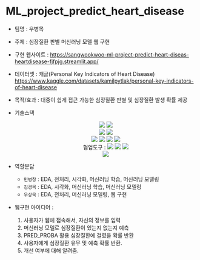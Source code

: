 # ML_project_predict_heart_disease
- 팀명 : 우병목
- 주제 : 심장질환 판별 머신러닝 모델 웹 구현
- 구현 웹사이트 : 
	https://sangwookwoo-ml-project-predict-heart-diseas-heartdisease-fjfpjg.streamlit.app/
- 데이터셋 : 캐글(Personal Key Indicators of Heart Disease) https://www.kaggle.com/datasets/kamilpytlak/personal-key-indicators-of-heart-disease
- 목적/효과 : 대중이 쉽게 접근 가능한 심장질환 판별 및 심장질환 발생 확률 제공
- 기술스택
	<div align=center> 
	<img src="https://img.shields.io/badge/Pandas-150458?style=for-the-badge&logo=Pandas&logoColor=white">
	<img src="https://img.shields.io/badge/Numpy-013243?style=for-the-badge&logo=Numpy&logoColor=white">
	    <br>
	<img src="https://img.shields.io/badge/matplotlib-006c66?style=for-the-badge&logo=Pandas&logoColor=white">
	<img src="https://img.shields.io/badge/Seaborn-0080ff?style=for-the-badge&logo=Seaborn&logoColor=white">
	    <br>
	<img src="https://img.shields.io/badge/sckit-learn-F7931E?style=for-the-badge&logo=sckit-learn&logoColor=white">
	<img src="https://img.shields.io/badge/lightGBM-ffd400?style=for-the-badge&logo=&logoColor=white">
	<img src="https://img.shields.io/badge/XGBoost-4aa8d8?style=for-the-badge&logo=&logoColor=white">
	<img src="https://img.shields.io/badge/CatBoost-fff44f?style=for-the-badge&logo=&logoColor=white">
	    <br>
	협업도구 :
	<img src="https://img.shields.io/badge/Git-F05032?style=for-the-badge&logo=Git&logoColor=white">
	<img src="https://img.shields.io/badge/Canva-00C4CC?style=for-the-badge&logo=Canva&logoColor=white">
	<img src="https://img.shields.io/badge/Notion-000000?style=for-the-badge&logo=Notion&logoColor=white">
	    <br>
	<img src="https://img.shields.io/badge/Streamlit-FF4B4B?style=for-the-badge&logo=Streamlit&logoColor=white">
	</div>
- 역할분담 
	- `민병창` : EDA, 전처리, 시각화, 머신러닝 학습, 머신러닝 모델링
	- `김경목` : EDA, 시각화, 머신러닝 학습, 머신러닝 모델링
	- `우상욱` : EDA, 전처리, 머신러닝 모델링, 웹 구현



- 웹구현 아이디어 :
	1) 사용자가 웹에 접속해서, 자신의 정보를 입력
	2) 머신러닝 모델로 심장질환이 있는지 없는지 예측
	3) PRED_PROBA 활용 심장질환에 걸렸을 확률 반환
	4) 사용자에게 심장질환 유무 및 예측 확률 반환.
	5) 개선 여부에 대해 알려줌.
	
